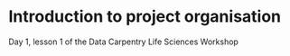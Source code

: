 # Introduction to project organisation

Day 1, lesson 1 of the Data Carpentry Life Sciences Workshop